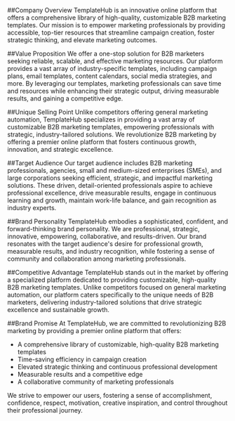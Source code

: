##Company Overview
TemplateHub is an innovative online platform that offers a comprehensive library of high-quality, customizable B2B marketing templates. Our mission is to empower marketing professionals by providing accessible, top-tier resources that streamline campaign creation, foster strategic thinking, and elevate marketing outcomes.

##Value Proposition
We offer a one-stop solution for B2B marketers seeking reliable, scalable, and effective marketing resources. Our platform provides a vast array of industry-specific templates, including campaign plans, email templates, content calendars, social media strategies, and more. By leveraging our templates, marketing professionals can save time and resources while enhancing their strategic output, driving measurable results, and gaining a competitive edge.

##Unique Selling Point
Unlike competitors offering general marketing automation, TemplateHub specializes in providing a vast array of customizable B2B marketing templates, empowering professionals with strategic, industry-tailored solutions. We revolutionize B2B marketing by offering a premier online platform that fosters continuous growth, innovation, and strategic excellence.

##Target Audience
Our target audience includes B2B marketing professionals, agencies, small and medium-sized enterprises (SMEs), and large corporations seeking efficient, strategic, and impactful marketing solutions. These driven, detail-oriented professionals aspire to achieve professional excellence, drive measurable results, engage in continuous learning and growth, maintain work-life balance, and gain recognition as industry experts.

##Brand Personality
TemplateHub embodies a sophisticated, confident, and forward-thinking brand personality. We are professional, strategic, innovative, empowering, collaborative, and results-driven. Our brand resonates with the target audience's desire for professional growth, measurable results, and industry recognition, while fostering a sense of community and collaboration among marketing professionals.

##Competitive Advantage
TemplateHub stands out in the market by offering a specialized platform dedicated to providing customizable, high-quality B2B marketing templates. Unlike competitors focused on general marketing automation, our platform caters specifically to the unique needs of B2B marketers, delivering industry-tailored solutions that drive strategic excellence and sustainable growth.

##Brand Promise
At TemplateHub, we are committed to revolutionizing B2B marketing by providing a premier online platform that offers:

- A comprehensive library of customizable, high-quality B2B marketing templates
- Time-saving efficiency in campaign creation
- Elevated strategic thinking and continuous professional development
- Measurable results and a competitive edge
- A collaborative community of marketing professionals

We strive to empower our users, fostering a sense of accomplishment, confidence, respect, motivation, creative inspiration, and control throughout their professional journey.